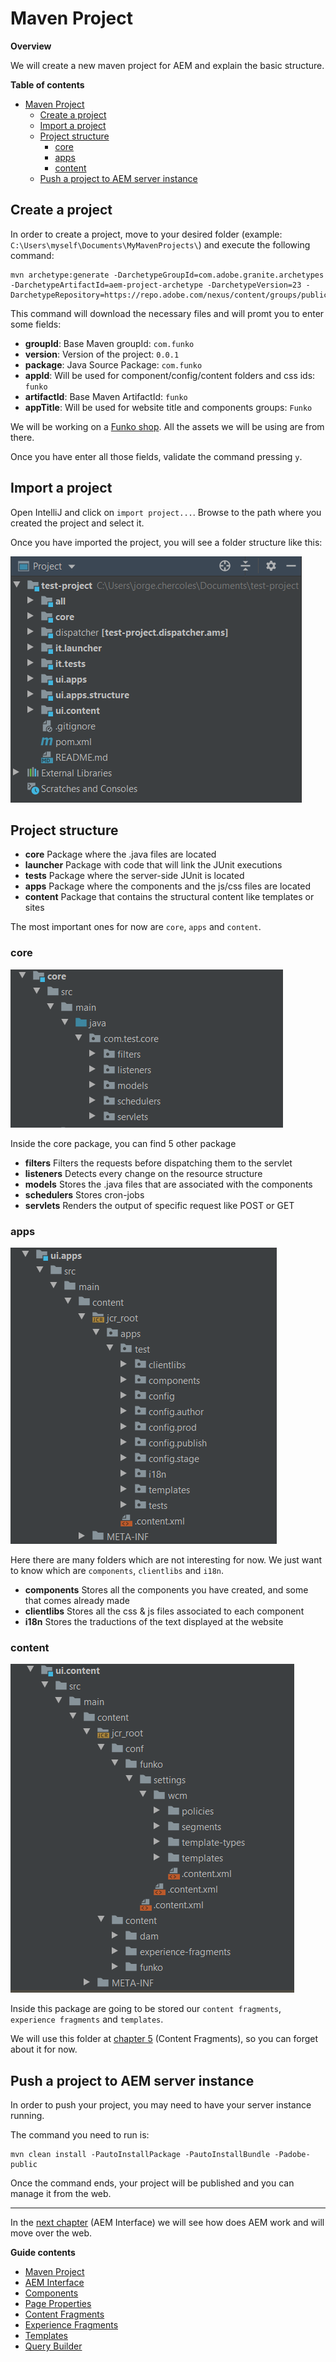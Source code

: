 # Maven Project

**Overview**

We will create a new maven project for AEM and explain the basic structure.

**Table of contents**

- [Maven Project](#maven-project)
  - [Create a project](#create-a-project)
  - [Import a project](#import-a-project)
  - [Project structure](#project-structure)
    - [core](#core)
    - [apps](#apps)
    - [content](#content)
  - [Push a project to AEM server instance](#push-a-project-to-aem-server-instance)

## Create a project

In order to create a project, move to your desired folder (example: `C:\Users\myself\Documents\MyMavenProjects\`) and execute the following command:
```
mvn archetype:generate -DarchetypeGroupId=com.adobe.granite.archetypes -DarchetypeArtifactId=aem-project-archetype -DarchetypeVersion=23 -DarchetypeRepository=https://repo.adobe.com/nexus/content/groups/public
```
This command will download the necessary files and will promt you to enter some fields:
- **groupId**: Base Maven groupId: `com.funko`
- **version**: Version of the project: `0.0.1`
- **package**: Java Source Package: `com.funko`
- **appId**: Will be used for component/config/content folders and css ids: `funko`
- **artifactId**: Base Maven ArtifactId: `funko`
- **appTitle**: Will be used for website title and components groups: `Funko`

We will be working on a [Funko shop](https://funko.com/). All the assets we will be using are from there.

Once you have enter all those fields, validate the command pressing `y`.

## Import a project

Open IntelliJ and click on `import project...`. Browse to the path where you created the project and select it.

Once you have imported the project, you will see a folder structure like this:

![structure_project](assets/structure_project.png)


## Project structure

- **core** Package where the .java files are located
- **launcher** Package with code that will link the JUnit executions
- **tests** Package where the server-side JUnit is located
- **apps** Package where the components and the js/css files are located
- **content** Package that contains the structural content like templates or sites

The most important ones for now are `core`, `apps` and `content`.

### core

![structure_core](assets/structure_core.png)

Inside the core package, you can find 5 other package
- **filters** Filters the requests before dispatching them to the servlet
- **listeners** Detects every change on the resource structure
- **models** Stores the .java files that are associated with the components
- **schedulers** Stores cron-jobs
- **servlets** Renders the output of specific request like POST or GET

### apps

![structure_apps](assets/structure_apps.png)

Here there are many folders which are not interesting for now. We just want to know which are `components`, `clientlibs` and `i18n`.

- **components** Stores all the components you have created, and some that comes already made
- **clientlibs** Stores all the css & js files associated to each component
- **i18n** Stores the traductions of the text displayed at the website

### content

![structure_content](assets/structure_content.png)

Inside this package are going to be stored our `content fragments`, `experience fragments` and `templates`.

We will use this folder at [chapter 5](../5_content_fragments/Readme.md) (Content Fragments), so you can forget about it for now.

## Push a project to AEM server instance

In order to push your project, you may need to have your server instance running.

The command you need to run is:
```
mvn clean install -PautoInstallPackage -PautoInstallBundle -Padobe-public
```

Once the command ends, your project will be published and you can manage it from the web.

---

In the [next chapter](../2_aem_interface/Readme.md) (AEM Interface) we will see how does AEM work and will move over the web.

**Guide contents**
- [Maven Project](../1_maven_project/Readme.md)
- [AEM Interface](../2_aem_interface/Readme.md)
- [Components](../3_components/Readme.md)
- [Page Properties](../4_page_properties/Readme.md)
- [Content Fragments](../5_content_fragments/Readme.md)
- [Experience Fragments](../6_experience_fragments/Readme.md)
- [Templates](../7_templates/Readme.md)
- [Query Builder](../8_query_builder/Readme.md)
